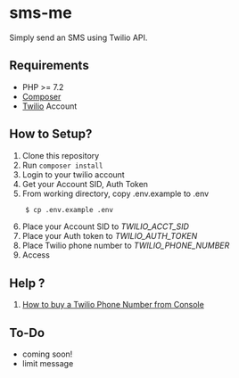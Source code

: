# sms-me

Simply send an SMS using Twilio API.

## Requirements
- PHP >= 7.2
- [Composer](https://getcomposer.org)
- [Twilio](https://www.twilio.com/) Account


## How to Setup?
1. Clone this repository
1. Run `composer install`
1. Login to your twilio account 
1. Get your Account SID, Auth Token
1. From working directory, copy .env.example to .env

```bash
    $ cp .env.example .env
```

6. Place your Account SID to _TWILIO_ACCT_SID_
7. Place your Auth token to _TWILIO_AUTH_TOKEN_
8. Place Twilio phone number to _TWILIO_PHONE_NUMBER_
9. Access


## Help ? 
1. [How to buy a Twilio Phone Number from Console](https://support.twilio.com/hc/en-us/articles/223135247-How-to-Search-for-and-Buy-a-Twilio-Phone-Number-from-Console)

## To-Do
- coming soon!
- limit message